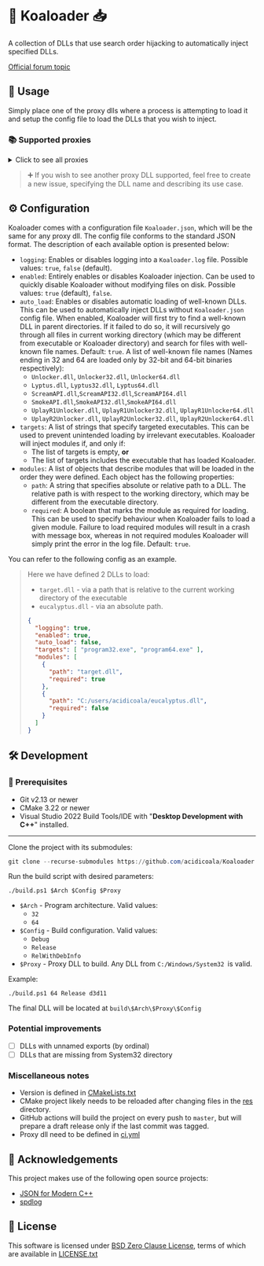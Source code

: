 # 🐨 Koaloader 📥

A collection of DLLs that use search order hijacking to automatically inject specified DLLs.

[Official forum topic](https://cs.rin.ru/forum/viewtopic.php?p=2536753#p2536753)

## 🚀 Usage

Simply place one of the proxy dlls where a process is attempting to load it and setup the config file to load the DLLs that you wish to inject.

### 📚 Supported proxies

<details><summary>Click to see all proxies</summary>

- [x] **audioses.dll**
- [x] **d3d9.dll**
- [x] **d3d10.dll**
- [x] **d3d11.dll**
- [x] **dinput8.dll**
- [x] **dwmapi.dll**
- [x] **dxgi.dll**
- [x] **glu32.dll**
- [x] **hid.dll**
- [x] **iphlpapi.dll**
- [x] **msasn1.dll**
- [x] **msimg32.dll**
- [x] **mswsock.dll**
- [x] **opengl32.dll**
- [x] **profapi.dll**
- [x] **propsys.dll**
- [x] **textshaping.dll**
- [x] **version.dll**
- [x] **winhttp.dll**
- [x] **wldp.dll**
- [x] **winmm.dll**
- [x] **xinput9_1_0.dll**

</details>

> ➕ If you wish to see another proxy DLL supported, feel free to create a new issue, specifying the DLL name and describing its use case.

## ⚙ Configuration

Koaloader comes with a configuration file `Koaloader.json`, which will be the same for any proxy dll. The config file conforms to the standard JSON format. The description of each available option is presented below:

* `logging`: Enables or disables logging into a `Koaloader.log` file. Possible values: `true`, `false` (default).
* `enabled`: Entirely enables or disables Koaloader injection. Can be used to quickly disable Koaloader without modifying files on disk. Possible values: `true` (default), `false`.
* `auto_load`: Enables or disables automatic loading of well-known DLLs. This can be used to automatically inject DLLs without `Koaloader.json` config file. When enabled, Koaloader will first try to find a well-known DLL in parent directories. If it failed to do so, it will recursively go through all files in current working directory (which may be different from executable or Koaloader directory) and search for files with well-known file names. Default: `true`. A list of well-known file names (Names ending in 32 and 64 are loaded only by 32-bit and 64-bit binaries respectively):
  * `Unlocker.dll`, `Unlocker32.dll`, `Unlocker64.dll`
  * `Lyptus.dll`, `Lyptus32.dll`, `Lyptus64.dll`
  * `ScreamAPI.dll`,`ScreamAPI32.dll`,`ScreamAPI64.dll`
  * `SmokeAPI.dll`,`SmokeAPI32.dll`,`SmokeAPI64.dll`
  * `UplayR1Unlocker.dll`, `UplayR1Unlocker32.dll`, `UplayR1Unlocker64.dll`
  * `UplayR2Unlocker.dll`, `UplayR2Unlocker32.dll`, `UplayR2Unlocker64.dll`
* `targets`: A list of strings that specify targeted executables. This can be used to prevent unintended loading by irrelevant executables. Koaloader will inject modules if, and only if:
  * The list of targets is empty, **or**
  * The list of targets includes the executable that has loaded Koaloader.
* `modules`: A list of objects that describe modules that will be loaded in the order they were defined. Each object has the following properties:
  * `path`:  A string that specifies absolute or relative path to a DLL. The relative path is with respect to the working directory, which may be different from the executable directory.
  * `required`: A boolean that marks the module as required for loading. This can be used to specify behaviour when Koaloader fails to load a given module. Failure to load required modules will result in a crash with message box, whereas in not required modules Koaloader will simply print the error in the log file. Default: `true`.

You can refer to the following config as an example.

> Here we have defined 2 DLLs to load:
>
> * `target.dll` - via a path that is relative to the current working directory of the executable
> * `eucalyptus.dll` - via an absolute path.
>
> ```json
> {
>   "logging": true,
>   "enabled": true,
>   "auto_load": false,
>   "targets": [ "program32.exe", "program64.exe" ],
>   "modules": [
>     {
>       "path": "target.dll",
>       "required": true
>     },
>     {
>       "path": "C:/users/acidicoala/eucalyptus.dll",
>       "required": false
>     }
>   ]
> }
> ```

## 🛠 Development

### 🚥 Prerequisites

* Git v2.13 or newer
* CMake 3.22 or newer
* Visual Studio 2022 Build Tools/IDE with "**Desktop Development with C++**" installed.

___
Clone the project with its submodules:

```powershell
git clone --recurse-submodules https://github.com/acidicoala/Koaloader.git
```

Run the build script with desired parameters:

```shell
./build.ps1 $Arch $Config $Proxy
```

* `$Arch` - Program architecture. Valid values:
  * `32`
  * `64`
* `$Config` - Build configuration. Valid values:
  * `Debug`
  * `Release`
  * `RelWithDebInfo`
* `$Proxy` - Proxy DLL to build. Any DLL from `C:/Windows/System32 `is valid.

Example:

```shell
./build.ps1 64 Release d3d11
```

The final DLL will be located at
`build\$Arch\$Proxy\$Config`

### Potential improvements

- [ ] DLLs with unnamed exports (by ordinal)
- [ ] DLLs that are missing from System32 directory

### Miscellaneous notes

- Version is defined in [CMakeLists.txt](./CMakeLists.txt)
- CMake project likely needs to be reloaded after changing files in the [res](./res) directory.
- GitHub actions will build the project on every push to `master`, but will prepare a draft release only if the last commit was tagged.
- Proxy dll need to be defined in [ci.yml](.github/workflows/ci.yml)

## 👋 Acknowledgements

This project makes use of the following open source projects:

- [JSON for Modern C++](https://github.com/nlohmann/json)
- [spdlog](https://github.com/gabime/spdlog)

## 📄 License

This software is licensed under [BSD Zero Clause  License], terms of which are available in [LICENSE.txt]

[BSD Zero Clause  License]: https://choosealicense.com/licenses/0bsd/

[LICENSE.txt]: LICENSE.txt

